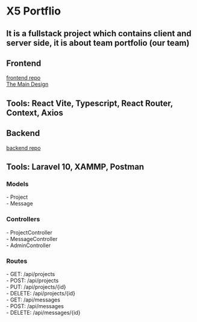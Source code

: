 <h1>X5 Portflio</h1>
<h2>It is a fullstack project which contains client and server side, it is about team portfolio (our team)</h2>

<h2>Frontend</h2>
<a href='https://github.com/MoonesMezher/x5-portfolio'>frontend repo</a><br/>
<a href="https://templatemo.com/live/templatemo_578_first_portfolio">The Main Design</a>

<h2>Tools: React Vite, Typescript, React Router, Context, Axios</h2>
<h2>Backend</h2>
<a href='https://github.com/MoonesMezher/x5-portfolio-backend'>backend repo</a>
<h2>Tools: Laravel 10, XAMMP, Postman</h2>
<h3>Models</h3>
- Project<br/>
- Message<br/>
<h3>Controllers</h3>
- ProjectController<br/>
- MessageController<br/>
- AdminController<br/>
<h3>Routes</h3>
- GET: /api/projects<br/>
- POST: /api/projects<br/>
- PUT: /api/projects/{id}<br/>
- DELETE: /api/projects/{id}<br/>
- GET: /api/messages<br/>
- POST: /api/messages<br/>
- DELETE: /api/messages/{id}<br/>

